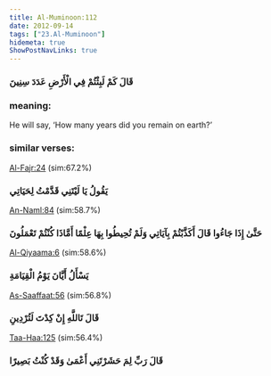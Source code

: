 ```yaml
---
title: Al-Muminoon:112
date: 2012-09-14
tags: ["23.Al-Muminoon"]
hidemeta: true 
ShowPostNavLinks: true 
---
```

### قَالَ كَمْ لَبِثْتُمْ فِي الْأَرْضِ عَدَدَ سِنِينَ
### meaning: 
He will say, ‘How many years did you remain on earth?’
### similar verses: 

[Al-Fajr:24](/89/24) (sim:67.2%)

### يَقُولُ يَا لَيْتَنِي قَدَّمْتُ لِحَيَاتِي

[An-Naml:84](/27/84) (sim:58.7%)

### حَتَّىٰ إِذَا جَاءُوا قَالَ أَكَذَّبْتُمْ بِآيَاتِي وَلَمْ تُحِيطُوا بِهَا عِلْمًا أَمَّاذَا كُنْتُمْ تَعْمَلُونَ

[Al-Qiyaama:6](/75/6) (sim:58.6%)

### يَسْأَلُ أَيَّانَ يَوْمُ الْقِيَامَةِ

[As-Saaffaat:56](/37/56) (sim:56.8%)

### قَالَ تَاللَّهِ إِنْ كِدْتَ لَتُرْدِينِ

[Taa-Haa:125](/20/125) (sim:56.4%)

### قَالَ رَبِّ لِمَ حَشَرْتَنِي أَعْمَىٰ وَقَدْ كُنْتُ بَصِيرًا
